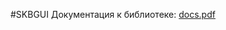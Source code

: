 #SKBGUI
Документация к библиотеке: [docs.pdf](https://github.com/ichega/SKBGUI/blob/master/Docs/docs.pdf)